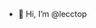 - 👋 Hi, I’m @lecctop

<!---
lecctop/lecctop is a ✨ special ✨ repository because its `README.md` (this file) appears on your GitHub profile.
You can click the Preview link to take a look at your changes.
--->
